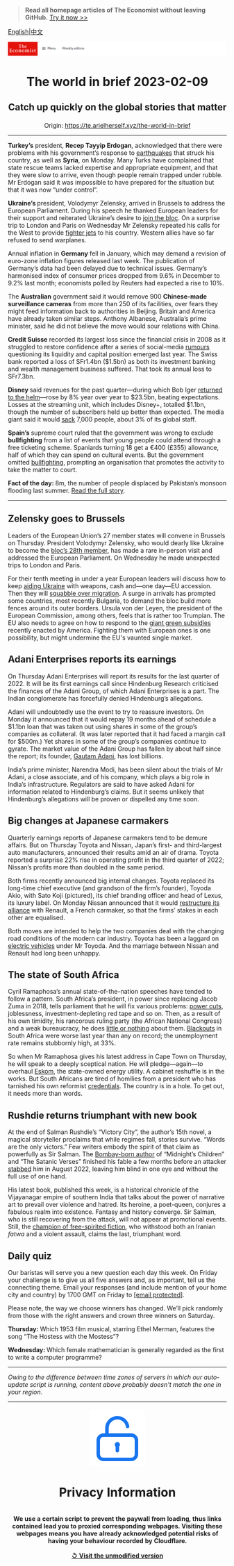 > **Read all homepage articles of The Economist without leaving GitHub.** [Try it now >>](https://arielherself.github.io/te)

[English](https://github.com/arielherself/espresso/blob/main/README.md)|[中文](https://github-com.translate.goog/arielherself/espresso/blob/main/README.md?_x_tr_sl=en&_x_tr_tl=zh-CN&_x_tr_hl=zh-CN&_x_tr_pto=wapp)



![The Economist](menubar.png)

# <p align="center">The world in brief 2023-02-09</p>

## <p align="center">Catch up quickly on the global stories that matter</p>

<p align="center">Origin: <a href="https://te.arielherself.xyz/the-world-in-brief">https://te.arielherself.xyz/the-world-in-brief</a><hr>

<strong>Turkey’s</strong> president, <strong>Recep Tayyip Erdogan</strong>, acknowledged that there were problems with his government’s response to [earthquakes](https://te.arielherself.xyz/international/2023/02/06/massive-earthquakes-in-turkey-and-northern-syria-kill-thousands) that struck his country, as well as <strong>Syria</strong>, on Monday. Many Turks have complained that state rescue teams lacked expertise and appropriate equipment, and that they were slow to arrive, even though people remain trapped under rubble. Mr Erdogan said it was impossible to have prepared for the situation but that it was now “under control”.

<strong>Ukraine’s </strong>president, Volodymyr Zelensky, arrived in Brussels to address the European Parliament. During his speech he thanked European leaders for their support and reiterated Ukraine’s desire to [join the bloc](https://te.arielherself.xyz/europe/2023/02/03/ukraine-is-not-about-to-join-the-eu). On a surprise trip to London and Paris on Wednesday Mr Zelensky repeated his calls for the West to provide [fighter jets](https://te.arielherself.xyz/the-economist-explains/2023/02/01/why-does-ukraine-want-western-jets-and-will-it-get-them) to his country. Western allies have so far refused to send warplanes.

Annual inflation in <strong>Germany</strong> fell in January, which may demand a revision of euro-zone inflation figures released last week. The publication of Germany’s data had been delayed due to technical issues. Germany’s harmonised index of consumer prices dropped from 9.6% in December to 9.2% last month; economists polled by Reuters had expected a rise to 10%.

The <strong>Australian</strong> government said it would remove 900 <strong>Chinese-made surveillance cameras</strong> from more than 250 of its facilities, over fears they might feed information back to authorities in Beijing. Britain and America have already taken similar steps. Anthony Albanese, Australia’s prime minister, said he did not believe the move would sour relations with China.

<strong>Credit Suisse</strong> recorded its largest loss since the financial crisis in 2008 as it struggled to restore confidence after a series of social-media [rumours](https://te.arielherself.xyz/finance-and-economics/2022/10/03/credit-suisse-and-the-hunt-for-the-weakest-link-in-global-finance) questioning its liquidity and capital position emerged last year. The Swiss bank reported a loss of SFr1.4bn ($1.5bn) as both its investment banking and wealth management business suffered. That took its annual loss to SFr7.3bn.

<strong>Disney </strong>said revenues for the past quarter—during which Bob Iger [returned to the helm](https://te.arielherself.xyz/business/2022/11/23/what-disney-can-learn-from-elton-john)—rose by 8% year over year to $23.5bn, beating expectations. Losses at the streaming unit, which includes Disney+, totalled $1.1bn, though the number of subscribers held up better than expected. The media giant said it would [sack](https://te.arielherself.xyz/graphic-detail/2023/02/08/disney-will-cut-7000-jobs-as-it-restructures-its-business) 7,000 people, about 3% of its global staff.

<strong>Spain’s </strong>supreme court ruled that the government was wrong to exclude <strong>bullfighting</strong> from a list of events that young people could attend through a free ticketing scheme. Spaniards turning 18 get a €400 (£355) allowance, half of which they can spend on cultural events. But the government omitted [bullfighting](https://te.arielherself.xyz/books-and-arts/2020/07/22/bullfighting-in-the-era-of-covid-19), prompting an organisation that promotes the activity to take the matter to court.

<strong>Fact of the day: </strong>8m, the number of people displaced by Pakistan’s monsoon flooding last summer. [Read the full story](https://te.arielherself.xyz/asia/2023/02/07/pakistan-is-at-risk-of-default).

----------

## Zelensky goes to Brussels

Leaders of the European Union’s 27 member states will convene in Brussels on Thursday. President Volodymyr Zelensky, who would dearly like Ukraine to become the [bloc’s 28th member](https://te.arielherself.xyz/europe/2023/02/03/ukraine-is-not-about-to-join-the-eu), has made a rare in-person visit and addressed the European Parliament. On Wednesday he made unexpected trips to London and Paris. 

For their tenth meeting in under a year European leaders will discuss how to keep [aiding Ukraine](https://te.arielherself.xyz/graphic-detail/2022/10/12/who-is-doing-most-to-help-ukraine-against-russia) with weapons, cash and—one day—EU accession. Then they will [squabble over migration](https://te.arielherself.xyz/europe/2022/11/17/a-new-migration-crisis-is-brewing-in-europe). A surge in arrivals has prompted some countries, most recently Bulgaria, to demand the bloc build more fences around its outer borders. Ursula von der Leyen, the president of the European Commission, among others, feels that is rather too Trumpian. The EU also needs to agree on how to respond to the [giant green subsidies](https://te.arielherself.xyz/briefing/2023/02/02/americas-government-is-spending-lavishly-to-revive-manufacturing) recently enacted by America. Fighting them with European ones is one possibility, but might undermine the EU&#x27;s vaunted single market.

## Adani Enterprises reports its earnings

On Thursday Adani Enterprises will report its results for the last quarter of 2022. It will be its first earnings call since Hindenburg Research criticised the finances of the Adani Group, of which Adani Enterprises is a part. The Indian conglomerate has forcefully denied Hindenburg’s allegations.

Adani will undoubtedly use the event to try to reassure investors. On Monday it announced that it would repay 19 months ahead of schedule a $1.1bn loan that was taken out using shares in some of the group’s companies as collateral. (It was later reported that it had faced a margin call for $500m.) Yet shares in some of the group’s companies continue to gyrate. The market value of the Adani Group has fallen by about half since the report; its founder, [Gautam Adani](https://te.arielherself.xyz/the-economist-explains/2023/01/31/who-is-gautam-adani), has lost billions. 

India’s prime minister, Narendra Modi, has been silent about the trials of Mr Adani, a close associate, and of his company, which plays a big role in India’s infrastructure. Regulators are said to have asked Adani for information related to Hindenburg’s claims. But it seems unlikely that Hindenburg’s allegations will be proven or dispelled any time soon.

## ​​Big changes at Japanese carmakers

Quarterly earnings reports of Japanese carmakers tend to be demure affairs. But on Thursday Toyota and Nissan, Japan’s first- and third-largest auto manufacturers, announced their results amid an air of drama. Toyota reported a surprise 22% rise in operating profit in the third quarter of 2022; Nissan’s profits more than doubled in the same period.

Both firms recently announced big internal changes. Toyota replaced its long-time chief executive (and grandson of the firm’s founder), Toyoda Akio, with Sato Koji (pictured), its chief branding officer and head of Lexus, its luxury label. On Monday Nissan announced that it would [restructure its alliance](https://te.arielherself.xyz/business/2023/02/02/an-alliance-between-renault-and-nissan-gets-a-reboot) with Renault, a French carmaker, so that the firms’ stakes in each other are equalised. 

Both moves are intended to help the two companies deal with the changing road conditions of the modern car industry. Toyota has been a laggard on [electric vehicles](https://te.arielherself.xyz/business/2023/02/02/chinas-byd-is-overtaking-tesla-as-the-carmaker-extraordinaire) under Mr Toyoda. And the marriage between Nissan and Renault had long been unhappy.

## The state of South Africa

Cyril Ramaphosa’s annual state-of-the-nation speeches have tended to follow a pattern. South Africa’s president, in power since replacing Jacob Zuma in 2018, tells parliament that he will fix various problems: [power cuts](https://te.arielherself.xyz/middle-east-and-africa/2023/02/02/south-africas-blackouts-hurt-the-economy-in-unexpected-ways), joblessness, investment-depleting red tape and so on. Then, as a result of his own timidity, his rancorous ruling party (the African National Congress) and a weak bureaucracy, he does [little or nothing](https://te.arielherself.xyz/leaders/2022/12/15/how-to-save-south-africa) about them. [Blackouts](https://te.arielherself.xyz/middle-east-and-africa/2023/02/02/south-africas-blackouts-hurt-the-economy-in-unexpected-ways) in South Africa were worse last year than any on record; the unemployment rate remains stubbornly high, at 33%.

So when Mr Ramaphosa gives his latest address in Cape Town on Thursday, he will speak to a deeply sceptical nation. He will pledge—again—to overhaul [Eskom](https://te.arielherself.xyz/business/2022/07/14/the-man-with-a-plan-to-fix-eskom), the state-owned energy utility. A cabinet reshuffle is in the works. But South Africans are tired of homilies from a president who has tarnished his own reformist [credentials](https://te.arielherself.xyz/middle-east-and-africa/2022/12/13/the-party-of-nelson-mandela-is-imploding). The country is in a hole. To get out, it needs more than words.

## Rushdie returns triumphant with new book

At the end of Salman Rushdie’s “Victory City”, the author’s 15th novel, a magical storyteller proclaims that while regimes fall, stories survive. “Words are the only victors.” Few writers embody the spirit of that claim as powerfully as Sir Salman. The [Bombay-born author](https://te.arielherself.xyz/the-economist-reads/2022/08/16/an-introduction-to-the-works-of-salman-rushdie) of “Midnight’s Children” and “The Satanic Verses” finished his fable a few months before an attacker [stabbed](https://te.arielherself.xyz/leaders/2022/08/18/salman-rushdie-and-the-struggle-for-free-speech) him in August 2022, leaving him blind in one eye and without the full use of one hand.

His latest book, published this week, is a historical chronicle of the Vijayanagar empire of southern India that talks about the power of narrative art to prevail over violence and hatred. Its heroine, a poet-queen, conjures a fabulous realm into existence. Fantasy and history converge. Sir Salman, who is still recovering from the attack, will not appear at promotional events. Still, the [champion of free-spirited fiction](https://te.arielherself.xyz/culture/2022/08/15/salman-rushdie-is-a-champion-of-imagination-ambiguity-and-liberty), who withstood both an Iranian <em>fatwa</em> and a violent assault, claims the last, triumphant word.

## Daily quiz

Our baristas will serve you a new question each day this week. On Friday your challenge is to give us all five answers and, as important, tell us the connecting theme. Email your responses (and include mention of your home city and country) by 1700 GMT on Friday to [<span class="__cf_email__" data-cfemail="5203273b28172122203721213d1237313d3c3d3f3b21267c313d3f">[email&#160;protected]</span>](https://mail.google.com/mail/?view=cm&amp;fs=1&amp;tf=1&amp;to=QuizEspresso@te.arielherself.xyz). 

Please note, the way we choose winners has changed. We’ll pick randomly from those with the right answers and crown three winners on Saturday.

<strong>Thursday:</strong> Which 1953 film musical, starring Ethel Merman, features the song “The Hostess with the Mostess”?

<strong>Wednesday: </strong>Which female mathematician is generally regarded as the first to write a computer programme?

----------

*Owing to the difference between time zones of servers in which our auto-update script is running, content above probably doesn't match the one in your region.*

|<br><div align="center"><img src="unlock.png" /><h1>Privacy Information</h1></div></br>We use a certain script to prevent the paywall from loading, thus links contained lead you to proxied corresponding webpages. Visiting these webpages means you have already acknowledged potential risks of having your behaviour recorded by Cloudflare.<br><br>[&#x21BA; Visit the unmodified version](README.raw.md)<br><br>|
|-----|
